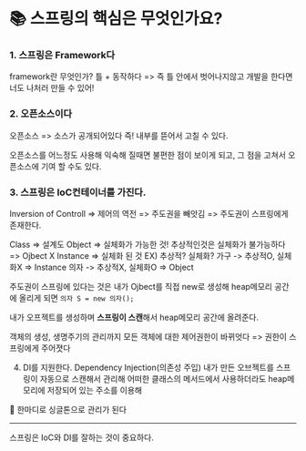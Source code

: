 # 📚 스프링의 핵심은 무엇인가요?

### 1. 스프링은 Framework다

framework란 무엇인가?
틀 + 동작하다 => 즉 틀 안에서 벗어나지않고 개발을 한다면 너도 나처러 만들 수 있어!

### 2. 오픈소스이다

오픈소스 => 소스가 공개되어있다
즉! 내부를 뜯어서 고칠 수 있다.

오픈소스를 어느정도 사용해 익숙해 질때면 불편한 점이 보이게 되고, 그 점을 고쳐서 오픈소스에 기여 할 수도 있다.

### 3. 스프링은 IoC컨테이너를 가진다.

Inversion of Controll => 제어의 역전 => 주도권을 빼앗김
=> 주도권이 스프링에게 존재한다.

Class => 설계도
Object => 실체화가 가능한 것!
추상적인것은 실체화가 불가능하다 => Ojbect X
Instance => 실체화 된 것
EX) 추상적? 실체화?
가구 -> 추상적O, 실체화X => Instance
의자 -> 추상적X, 실체화O => Object

주도권이 스프링에 있다는 것은
내가 Ojbect를 직접 new로 생성해 heap메모리 공간에 올리게 되면
`의자 S = new 의자();`

내가 오프젝트를 생성하며 **스프링이 스캔**해서 heap메모리 공간에 올려준다.

객체의 생성, 생명주기의 관리까지 모든 객체에 대한 제어권한이 바뀌엇다 => 권한이 스프링에게 주어졋다

4. DI를 지원한다.
   Dependency Injection(의존성 주입)
   내가 만든 오브젝트를 스프링이 자동으로 스캔해서 관리해
   어떠한 클래스의 메서드에서 사용하더라도 heap메모리에 저장되어 있는 주소를 이용해

📌 한마디로 싱글톤으로 관리가 된다

---

스프링은 IoC와 DI를 잘하는 것이 중요하다.
